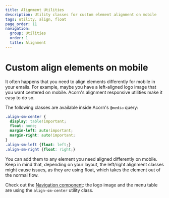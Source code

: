 ```yaml
---
title: Alignment Utilities
description: Utility classes for custom element alignment on mobile
tags: utility, align, float
page_order: 11
navigation:
  group: Utilities
  order: 1
  title: Alignment
---
```


# Custom align elements on mobile

It often happens that you need to align elements differently for mobile in your emails. For example, maybe you have a left-aligned logo image that you want centered on mobile. Acorn's alignment responsive utilities make it easy to do so.

The following classes are available inside Acorn's `@media` query:

```css
.align-sm-center {
  display: table!important;
  float: none;
  margin-left: auto!important;
  margin-right: auto!important;
}
.align-sm-left {float: left;}
.align-sm-right {float: right;}
```
You can add them to any element you need aligned differently on mobile. Keep in mind that, depending on your layout, the left/right alignment classes might cause issues, as they are using float, which takes the element out of the normal flow.

Check out the [Navigation component](../acorn/components/navigation): the logo image and the menu table are using the `align-sm-center` utility class.
